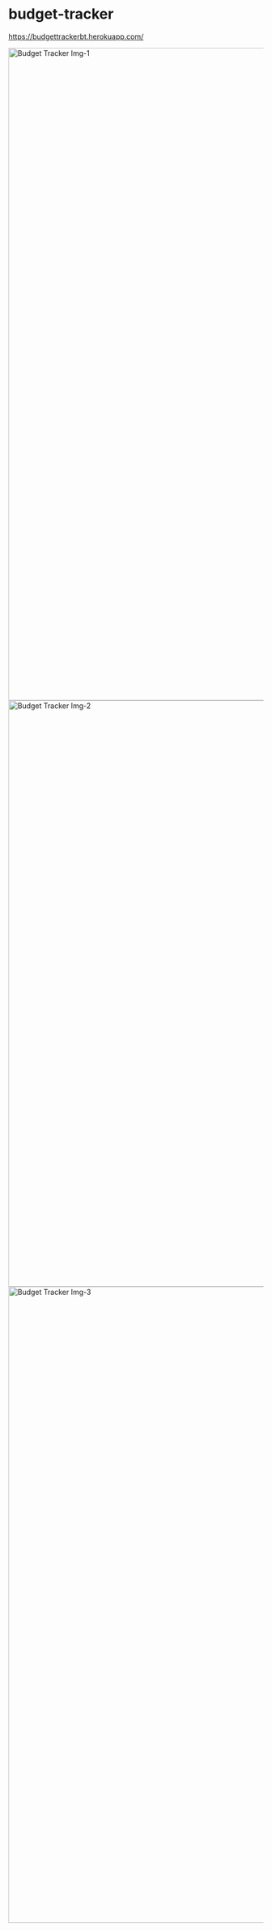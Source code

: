# budget-tracker
https://budgettrackerbt.herokuapp.com/

<img width="1290" alt="Budget Tracker Img-1" src="https://user-images.githubusercontent.com/98120553/174515359-61082ca3-be4e-4cfa-a1d6-0262f2a230d3.png">
<img width="1159" alt="Budget Tracker Img-2" src="https://user-images.githubusercontent.com/98120553/174515370-be79af0a-9e33-4a69-8118-eaef945ffc22.png">
<img width="1258" alt="Budget Tracker Img-3" src="https://user-images.githubusercontent.com/98120553/174515377-ea4a6bfc-fbac-446e-8a2a-d3a0559f1bf3.png">
